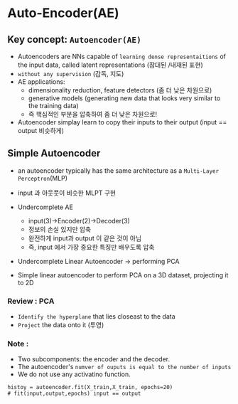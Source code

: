 # Auto-Encoder(AE)

## Key concept: `Autoencoder(AE)`
- Autoencoders are NNs capable of `learning dense representaitions` of the input data, called latent representations (잠대된 /내재된 표현)
- `without any supervision` (감독, 지도)
- AE applications:
  - dimensionality reduction, feature detectors (좀 더 낮은 차원으로)
  - generative models (generating new data that looks very similar to the training data)
  - 즉 핵심적인 부분을 압축하여 좀 더 낮은 차원으로!
- Autoencoder simplay learn to copy their inputs to their output (input == output 비슷하게)


## Simple Autoencoder
- an autoencoder typically has the same architecture as a `Multi-Layer Perceptron`(MLP)
- input 과 아웃풋이 비슷한 MLPT 구현

- Undercomplete AE
  - input(3)->Encoder(2)->Decoder(3)
  - 정보의 손실 있지만 압축
  - 완전하게 input과 output 이 같은 것이 아님
  - 즉, input 에서 가장 중요한 특징만 배우도록 압축
- Undercomplete Linear Autoencoder -> performing PCA
- Simple linear autoencoder to perform PCA on a 3D dataset, projecting it to 2D
### Review : PCA
- `Identify the hyperplane` that lies closeast to the data
- `Project` the data onto it (투영)

### Note : 
- Two subcomponents: the encoder and the decoder.
- The autoencoder's `numver of ouputs is equal to the number of inputs`
- We do not use any activatino function.
 ```{.python}
histoy = autoencoder.fit(X_train,X_train, epochs=20)
# fit(input,output,epochs) input == output
```
